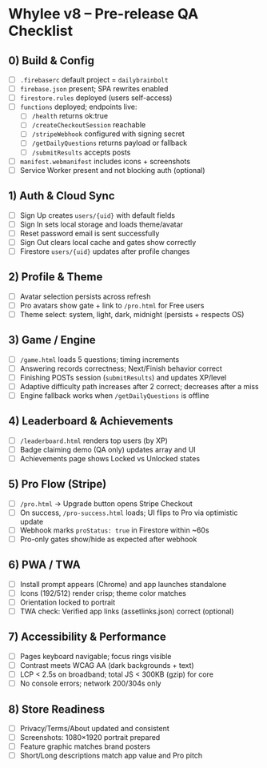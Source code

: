 # Whylee v8 – Pre-release QA Checklist

## 0) Build & Config
- [ ] `.firebaserc` default project = `dailybrainbolt`
- [ ] `firebase.json` present; SPA rewrites enabled
- [ ] `firestore.rules` deployed (users self-access)
- [ ] `functions` deployed; endpoints live:
  - [ ] `/health` returns ok:true
  - [ ] `/createCheckoutSession` reachable
  - [ ] `/stripeWebhook` configured with signing secret
  - [ ] `/getDailyQuestions` returns payload or fallback
  - [ ] `/submitResults` accepts posts
- [ ] `manifest.webmanifest` includes icons + screenshots
- [ ] Service Worker present and not blocking auth (optional)

## 1) Auth & Cloud Sync
- [ ] Sign Up creates `users/{uid}` with default fields
- [ ] Sign In sets local storage and loads theme/avatar
- [ ] Reset password email is sent successfully
- [ ] Sign Out clears local cache and gates show correctly
- [ ] Firestore `users/{uid}` updates after profile changes

## 2) Profile & Theme
- [ ] Avatar selection persists across refresh
- [ ] Pro avatars show gate + link to `/pro.html` for Free users
- [ ] Theme select: system, light, dark, midnight (persists + respects OS)

## 3) Game / Engine
- [ ] `/game.html` loads 5 questions; timing increments
- [ ] Answering records correctness; Next/Finish behavior correct
- [ ] Finishing POSTs session (`submitResults`) and updates XP/level
- [ ] Adaptive difficulty path increases after 2 correct; decreases after a miss
- [ ] Engine fallback works when `/getDailyQuestions` is offline

## 4) Leaderboard & Achievements
- [ ] `/leaderboard.html` renders top users (by XP)
- [ ] Badge claiming demo (QA only) updates array and UI
- [ ] Achievements page shows Locked vs Unlocked states

## 5) Pro Flow (Stripe)
- [ ] `/pro.html` → Upgrade button opens Stripe Checkout
- [ ] On success, `/pro-success.html` loads; UI flips to Pro via optimistic update
- [ ] Webhook marks `proStatus: true` in Firestore within ~60s
- [ ] Pro-only gates show/hide as expected after webhook

## 6) PWA / TWA
- [ ] Install prompt appears (Chrome) and app launches standalone
- [ ] Icons (192/512) render crisp; theme color matches
- [ ] Orientation locked to portrait
- [ ] TWA check: Verified app links (assetlinks.json) correct (optional)

## 7) Accessibility & Performance
- [ ] Pages keyboard navigable; focus rings visible
- [ ] Contrast meets WCAG AA (dark backgrounds + text)
- [ ] LCP < 2.5s on broadband; total JS < 300KB (gzip) for core
- [ ] No console errors; network 200/304s only

## 8) Store Readiness
- [ ] Privacy/Terms/About updated and consistent
- [ ] Screenshots: 1080×1920 portrait prepared
- [ ] Feature graphic matches brand posters
- [ ] Short/Long descriptions match app value and Pro pitch
